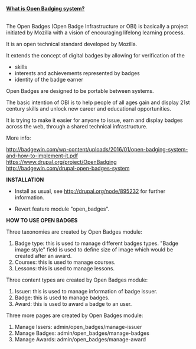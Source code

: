 <b><u>What is Open Badging system?</u></b><br><br>

The Open Badges (Open Badge Infrastructure or OBI) is basically a project initiated by Mozilla with a vision of encouraging lifelong learning process.

It is an open technical standard developed by Mozilla.

It extends the concept of digital badges by allowing for verification of the <ul>
  <li>skills</li>
<li>interests and achievements represented by badges</li>
<li>identity of the badge earner</li></ul>

Open Badges are designed to be portable between systems.

The basic intention of OBI is to help people of all ages gain and display 21st century skills and unlock new career and educational opportunities.

It is trying to make it easier for anyone to issue, earn and display badges across the web, through a shared technical infrastructure.

More info:

http://badgewin.com/wp-content/uploads/2016/01/open-badging-system-and-how-to-implement-it.pdf<br>
https://www.drupal.org/project/OpenBadging<br>
http://badgewin.com/drupal-open-badges-system


<b>INSTALLATION</b>

* Install as usual, see http://drupal.org/node/895232 for further information.

* Revert feature module "open_badges".



<b> HOW TO USE OPEN BADGES </b>

Three taxonomies are created by Open Badges module: 
1. Badge type: this is used to manage different badges types. "Badge image style" field is used to define size of image which would be created after an award.
2. Courses: this is used to manage courses.
3. Lessons: this is used to manage lessons.

Three content types are created by Open Badges module:
1. Issuer: this is used to manage information of badge issuer.
2. Badge: this is used to manage badges.
3. Award: this is used to award a badge to an user.

Three more pages are created by Open Badges module:
1. Manage Issers: admin/open_badges/manage-issuer
2. Manage Badges: admin/open_badges/manage-badges
3. Manage Awards: admin/open_badges/manage-award
